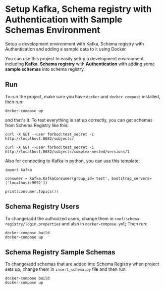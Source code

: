 # Setup Kafka, Schema registry with Authentication with Sample Schemas Environment
Setup a development environment with Kafka, Schema registry with Authentication and adding a sample data to it using Docker

You can use this project to easily setup a development environment including **Kafka**, **Schema registry** with **Authentication** with adding some **sample schemas** into schema registry.

## Run
To run the project, make sure you have `docker` and `docker-compose` installed, then run:
```
docker-compose up
```

and that's it. To test everything is set up correctly, you can get schemas from Schema Registry like this:

```
curl -X GET --user farbod:test_secret -i http://localhost:8082/subjects/
```
```
curl -X GET --user farbod:test_secret -i http://localhost:8082/subjects/complex-nested/versions/1
```

Also for connecting to Kafka in python, you can use this template:

```
import kafka

consumer = kafka.KafkaConsumer(group_id='test', bootstrap_servers=['localhost:9092'])

print(consumer.topics())
```

## Schema Registry Users
To change/add the authorized users, change them in `conf/schema-registry/login.properties` and also in `docker-compose.yml`; Then run:
```
docker-compose build
docker-compose up
```

## Schema Registry Sample Schemas
To change/add schemas that are added into Schema Registry when project sets up, change them in `insert_schema.py` file and then run:
```
docker-compose build
docker-compose up
```